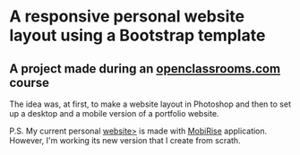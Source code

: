 # A responsive personal website layout using a Bootstrap template
## A project made during an <a href="https://openclassrooms.com/fr/courses/2847691-maquettez-votre-site-responsive-avec-photoshop">openclassrooms.com</a> course

The idea was, at first, to make a website layout in Photoshop and then to set up a desktop and a mobile version of a portfolio website.

P.S. My current personal <a href="https://mariakaptur.com">website></a> is made with <a href="https://mobirise.com/">MobiRise</a> application. However, I'm working its new version that I create from scrath. 
